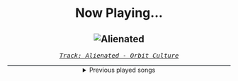 <div align="center"> 
<h1>Now Playing...</h1>

![Alienated](https://i.scdn.co/image/ab67616d00001e025f94301376a3dac4f58518dd)
--
_<samp><a href="https://open.spotify.com/track/2XYiG3Hk8npxB78QbN5gqA">Track: Alienated - Orbit Culture</a></samp>_

<div style="border: 1px #4B5054 solid"></div>
<details>
  <summary>
    Previous played songs
  </summary>
  <table>
    <thead>
      <tr>
        <th>
          Artist
        </th>
        <th>
          Song
        </th>
        <th>
          Link
        </th>
      </tr>
    </thead>
    <tbody>
      <tr><td>Orbit Culture</td><td>Alienated</td><td><a href="https://open.spotify.com/track/2XYiG3Hk8npxB78QbN5gqA">https://open.spotify.com/track/2XYiG3Hk8npxB78QbN5gqA</a></td></tr><tr><td>Orbit Culture</td><td>Through Time</td><td><a href="https://open.spotify.com/track/59FtZpJjXGA5oI170wYXk7">https://open.spotify.com/track/59FtZpJjXGA5oI170wYXk7</a></td></tr><tr><td>Orbit Culture</td><td>Descending</td><td><a href="https://open.spotify.com/track/4ElZHNhEnE8lFB7JJPKZof">https://open.spotify.com/track/4ElZHNhEnE8lFB7JJPKZof</a></td></tr><tr><td>Thy Art Is Murder</td><td>Holy War</td><td><a href="https://open.spotify.com/track/74SPa1RfRjNh0jj9BYuPxI">https://open.spotify.com/track/74SPa1RfRjNh0jj9BYuPxI</a></td></tr><tr><td>Self Deception</td><td>The Scandinavian Dream</td><td><a href="https://open.spotify.com/track/3ZItvJmLEg2wK2PmHpw0pR">https://open.spotify.com/track/3ZItvJmLEg2wK2PmHpw0pR</a></td></tr><tr><td>Atreyu</td><td>Watch Me Burn</td><td><a href="https://open.spotify.com/track/52HjwNVAoDmpawoYGYfG3p">https://open.spotify.com/track/52HjwNVAoDmpawoYGYfG3p</a></td></tr><tr><td>Celldweller</td><td>Soul Parasites - Soul Extract & Void Chapter Remix</td><td><a href="https://open.spotify.com/track/3MCVh9QDiEIG6GynZLWuEw">https://open.spotify.com/track/3MCVh9QDiEIG6GynZLWuEw</a></td></tr><tr><td>Cliff Lin</td><td>And Your World Will Burn</td><td><a href="https://open.spotify.com/track/5i9FoTtTNXeHrfjNtiAPDO">https://open.spotify.com/track/5i9FoTtTNXeHrfjNtiAPDO</a></td></tr><tr><td>Blue Stahli</td><td>The Perfect Heist</td><td><a href="https://open.spotify.com/track/0jRVOSuzeltHgYHHQ5yMGo">https://open.spotify.com/track/0jRVOSuzeltHgYHHQ5yMGo</a></td></tr><tr><td>Klayton</td><td>United Forces</td><td><a href="https://open.spotify.com/track/15pw26krJImMssqBftvwY5">https://open.spotify.com/track/15pw26krJImMssqBftvwY5</a></td></tr><tr><td>Daedric</td><td>Wretched</td><td><a href="https://open.spotify.com/track/3Yq0FPn87hygcCU63EHyHu">https://open.spotify.com/track/3Yq0FPn87hygcCU63EHyHu</a></td></tr><tr><td>Klayton</td><td>Tank Girl</td><td><a href="https://open.spotify.com/track/20DqBKhZfMLzARRsv3bot7">https://open.spotify.com/track/20DqBKhZfMLzARRsv3bot7</a></td></tr><tr><td>Daedric</td><td>Alchemy</td><td><a href="https://open.spotify.com/track/3fkA9mS8PFF7EDyBqnmL6s">https://open.spotify.com/track/3fkA9mS8PFF7EDyBqnmL6s</a></td></tr><tr><td>Cliff Lin</td><td>Heavy Metal Machine</td><td><a href="https://open.spotify.com/track/7A70xqbz6rI67S9daNvt4F">https://open.spotify.com/track/7A70xqbz6rI67S9daNvt4F</a></td></tr><tr><td>Sebastian Komor</td><td>Hyperbeast</td><td><a href="https://open.spotify.com/track/13JpMGeEII7scKhuAse1nS">https://open.spotify.com/track/13JpMGeEII7scKhuAse1nS</a></td></tr><tr><td>Blue Stahli</td><td>Dragstrip Burnout</td><td><a href="https://open.spotify.com/track/6QbUIKeK5RqfwRFHZG0Jlp">https://open.spotify.com/track/6QbUIKeK5RqfwRFHZG0Jlp</a></td></tr><tr><td>Klayton</td><td>Weapons of War</td><td><a href="https://open.spotify.com/track/25hPtQQbIjiGU52ArpDioF">https://open.spotify.com/track/25hPtQQbIjiGU52ArpDioF</a></td></tr><tr><td>Daedric</td><td>Dawnbreaker</td><td><a href="https://open.spotify.com/track/4BmTh4pg7X6scg5SOtBLT4">https://open.spotify.com/track/4BmTh4pg7X6scg5SOtBLT4</a></td></tr><tr><td>Cliff Lin</td><td>Isn't It All Worth Fighting For</td><td><a href="https://open.spotify.com/track/46tyVgQej8T9VXtks6WXsf">https://open.spotify.com/track/46tyVgQej8T9VXtks6WXsf</a></td></tr><tr><td>Celldweller</td><td>Switchback</td><td><a href="https://open.spotify.com/track/1yvRHBG01Cs8kWYAkaChRV">https://open.spotify.com/track/1yvRHBG01Cs8kWYAkaChRV</a></td></tr>
    </tbody>
  </table>
</details>

</div>
